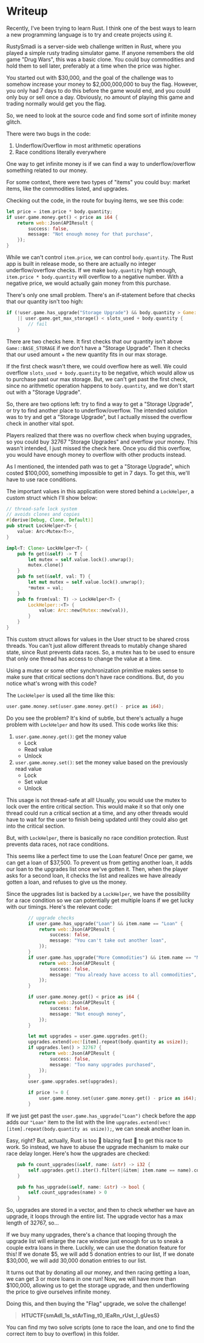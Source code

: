 # Writeup

Recently, I've been trying to learn Rust. I think one of the best ways to learn a new programming language is to try and create projects using it.

RustySmadi is a server-side web challenge written in Rust, where you played a simple rusty trading simulator game. If anyone remembers the old game "Drug Wars", this was a basic clone. You could buy commodities and hold them to sell later, preferably at a time when the price was higher.

You started out with $30,000, and the goal of the challenge was to somehow increase your money to $2,000,000,000 to buy the flag. However, you only had 7 days to do this before the game would end, and you could only buy or sell once a day. Obviously, no amount of playing this game and trading normally would get you the flag.

So, we need to look at the source code and find some sort of infinite money glitch.

There were two bugs in the code:

1. Underflow/Overflow in most arithmetic operations
2. Race conditions literally everywhere

One way to get infinite money is if we can find a way to underflow/overflow something related to our money.

For some context, there were two types of "items" you could buy: market items, like the commodities listed, and upgrades.

Checking out the code, in the route for buying items, we see this code:

```rust
let price = item.price * body.quantity;
if user.game.money.get() < price as i64 {
    return web::Json(APIResult {
        success: false,
        message: "Not enough money for that purchase",
    });
}
```

While we can't control `item.price`, we can control `body.quantity`. The Rust app is built in release mode, so there are actually no integer underflow/overflow checks. If we make `body.quantity` high enough, `item.price * body.quantity` will overflow to a negative number. With a negative price, we would actually gain money from this purchase.

There's only one small problem. There's an if-statement before that checks that our quantity isn't too high:

```rust
if (!user.game.has_upgrade("Storage Upgrade") && body.quantity > Game::BASE_STORAGE)
    || user.game.get_max_storage() < slots_used + body.quantity {
        // fail
    }
```

There are two checks here. It first checks that our quantity isn't above `Game::BASE_STORAGE` if we don't have a "Storage Upgrade". Then it checks that our used amount + the new quantity fits in our max storage.

If the first check wasn't there, we could overflow here as well. We could overflow `slots_used + body.quantity` to be negative, which would allow us to purchase past our max storage. But, we can't get past the first check, since no arithmetic operation happens to `body.quantity`, and we don't start out with a "Storage Upgrade".

So, there are two options left: try to find a way to get a "Storage Upgrade", or try to find another place to underflow/overflow. The intended solution was to try and get a "Storage Upgrade", but I actually missed the overflow check in another vital spot.

Players realized that there was no overflow check when buying upgrades, so you could buy 32767 "Storage Upgrades" and overflow your money. This wasn't intended, I just missed the check here. Once you did this overflow, you would have enough money to overflow with other products instead.

As I mentioned, the intended path was to get a "Storage Upgrade", which costed $100,000, something impossible to get in 7 days. To get this, we'll have to use race conditions.

The important values in this application were stored behind a `LockHelper`, a custom struct which I'll show below:

```rust
// thread-safe lock system
// avoids clones and copies
#[derive(Debug, Clone, Default)]
pub struct LockHelper<T> {
    value: Arc<Mutex<T>>,
}

impl<T: Clone> LockHelper<T> {
    pub fn get(&self) -> T {
        let mutex = self.value.lock().unwrap();
        mutex.clone()
    }
    pub fn set(&self, val: T) {
        let mut mutex = self.value.lock().unwrap();
        *mutex = val;
    }
    pub fn from(val: T) -> LockHelper<T> {
        LockHelper::<T> {
            value: Arc::new(Mutex::new(val)),
        }
    }
}
```

This custom struct allows for values in the User struct to be shared cross threads. You can't just allow different threads to mutably change shared state, since Rust prevents data races. So, a mutex has to be used to ensure that only one thread has access to change the value at a time.

Using a mutex or some other synchronization primitive makes sense to make sure that critical sections don't have race conditions. But, do you notice what's wrong with this code?

The `LockHelper` is used all the time like this:

```rust
user.game.money.set(user.game.money.get() - price as i64);
```

Do you see the problem? It's kind of subtle, but there's actually a huge problem with `LockHelper` and how its used. This code works like this:

1. `user.game.money.get()`: get the money value
   - Lock
   - Read value
   - Unlock
2. `user.game.money.set()`: set the money value based on the previously read value
   - Lock
   - Set value
   - Unlock

This usage is not thread-safe at all! Usually, you would use the mutex to lock over the entire critical section. This would make it so that only one thread could run a critical section at a time, and any other threads would have to wait for the user to finish being updated until they could also get into the critical section.

But, with `LockHelper`, there is basically no race condition protection. Rust prevents data races, not race conditions.

This seems like a perfect time to use the Loan feature! Once per game, we can get a loan of $37,500. To prevent us from getting another loan, it adds our loan to the upgrades list once we've gotten it. Then, when the player asks for a second loan, it checks the list and realizes we have already gotten a loan, and refuses to give us the money.

Since the upgrades list is backed by a `LockHelper`, we have the possibility for a race condition so we can potentially get multiple loans if we get lucky with our timings. Here's the relevant code:

```rust
        // upgrade checks
        if user.game.has_upgrade("Loan") && item.name == "Loan" {
            return web::Json(APIResult {
                success: false,
                message: "You can't take out another loan",
            });
        }
        if user.game.has_upgrade("More Commodities") && item.name == "More Commodities" {
            return web::Json(APIResult {
                success: false,
                message: "You already have access to all commodities",
            });
        }

        if user.game.money.get() < price as i64 {
            return web::Json(APIResult {
                success: false,
                message: "Not enough money",
            });
        }

        let mut upgrades = user.game.upgrades.get();
        upgrades.extend(vec![item].repeat(body.quantity as usize));
        if upgrades.len() > 32767 {
            return web::Json(APIResult {
                success: false,
                message: "Too many upgrades purchased",
            });
        }
        user.game.upgrades.set(upgrades);

        if price != 0 {
            user.game.money.set(user.game.money.get() - price as i64);
        }
```

If we just get past the `user.game.has_upgrade("Loan")` check before the app adds our `"Loan"` item to the list with the line `upgrades.extend(vec![item].repeat(body.quantity as usize));`, we can sneak another loan in.

Easy, right? But, actually, Rust is too 🚀 blazing fast 🚀 to get this race to work. So instead, we have to abuse the upgrade mechanism to make our race delay longer. Here's how the upgrades are checked:

```rust
    pub fn count_upgrades(&self, name: &str) -> i32 {
        self.upgrades.get().iter().filter(|&item| item.name == name).count() as i32
    }

    pub fn has_upgrade(&self, name: &str) -> bool {
        self.count_upgrades(name) > 0
    }
```

So, upgrades are stored in a vector, and then to check whether we have an upgrade, it loops through the entire list. The upgrade vector has a max length of 32767, so...

If we buy many upgrades, there's a chance that looping through the upgrade list will enlarge the race window just enough for us to sneak a couple extra loans in there. Luckily, we can use the donation feature for this! If we donate $5, we will add 5 donation entries to our list, If we donate $30,000, we will add 30,000 donation entries to our list.

It turns out that by donating all our money, and then racing getting a loan, we can get 3 or more loans in one run! Now, we will have more than $100,000, allowing us to get the storage upgrade, and then underflowing the price to give ourselves infinite money.

Doing this, and then buying the "Flag" upgrade, we solve the challenge!

> **HTUCTF{smAdI_1s_stArTing_t0_lEaRn_rUst_I_gUesS}**

You can find my two solve scripts (one to race the loan, and one to find the correct item to buy to overflow) in this folder.
